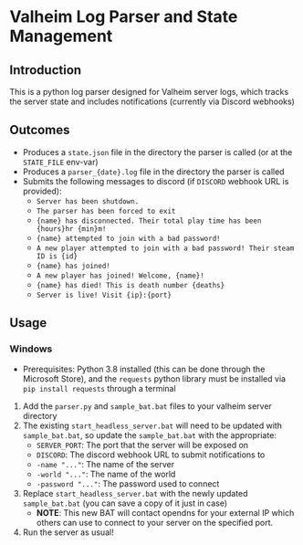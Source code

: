 # Valheim Log Parser and State Management

## Introduction
This is a python log parser designed for Valheim server logs, which tracks the server state and includes notifications (currently via Discord webhooks)

## Outcomes
- Produces a `state.json` file in the directory the parser is called (or at the `STATE_FILE` env-var)
- Produces a `parser_{date}.log` file in the directory the parser is called
- Submits the following messages to discord (if `DISCORD` webhook URL is provided):
    - `Server has been shutdown.`
    - `The parser has been forced to exit`
    - `{name} has disconnected. Their total play time has been {hours}hr {min}m!`
    - `{name} attempted to join with a bad password!`
    - `A new player attempted to join with a bad password! Their steam ID is {id}`
    - `{name} has joined!`
    - `A new player has joined! Welcome, {name}!`
    - `{name} has died! This is death number {deaths}`
    - `Server is live! Visit {ip}:{port}`

## Usage
### Windows
- Prerequisites: Python 3.8 installed (this can be done through the Microsoft Store), and the `requests` python library must be installed via `pip install requests` through a terminal
1. Add the `parser.py` and `sample_bat.bat` files to your valheim server directory
2. The existing `start_headless_server.bat` will need to be updated with `sample_bat.bat`, so update the `sample_bat.bat` with the appropriate:
    - `SERVER_PORT`: The port that the server will be exposed on
    - `DISCORD`: The discord webhook URL to submit notifications to
    - `-name "..."`: The name of the server
    - `-world "..."`: The name of the world
    - `-password "..."`: The password used to connect
3. Replace `start_headless_server.bat` with the newly updated `sample_bat.bat` (you can save a copy of it just in case)
    - **NOTE**: This new BAT will contact opendns for your external IP which others can use to connect to your server on the specified port.
4. Run the server as usual!
